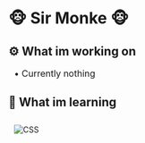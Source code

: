 <h1> 🐵<strong> Sir Monke </strong>🐵</h1>

<h2>⚙️ <strong>What im working on</strong></h2>
<p style="margin: 10px 0 25px 10px; font-size: 16px">• Currently nothing</p>

<h2>📖 <strong>What im learning</strong></h2>
<p>
  <img style="margin: 10px 0 25px 10px" alt="CSS" src="https://img.shields.io/badge/-RUST-b7410e?logo=rust&logoColor=white&style=for-the-badge&logoWidth=30">
</p>
